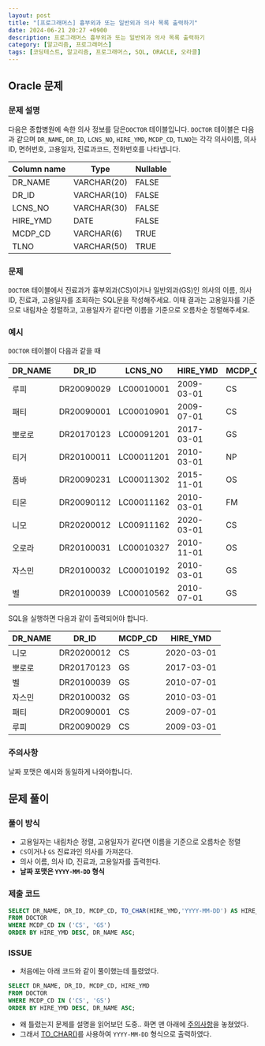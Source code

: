 ```yaml
---
layout: post
title: "[프로그래머스] 흉부외과 또는 일반외과 의사 목록 출력하기"
date: 2024-06-21 20:27 +0900
description: 프로그래머스 흉부외과 또는 일반외과 의사 목록 출력하기
category: [알고리즘, 프로그래머스]
tags: [코딩테스트, 알고리즘, 프로그래머스, SQL, ORACLE, 오라클]
---
```

## Oracle 문제
### 문제 설명
다음은 종합병원에 속한 의사 정보를 담은`DOCTOR` 테이블입니다. `DOCTOR` 테이블은 다음과 같으며 `DR_NAME`, `DR_ID`, `LCNS_NO`, `HIRE_YMD`, `MCDP_CD`, `TLNO`는 각각 의사이름, 의사ID, 면허번호, 고용일자, 진료과코드, 전화번호를 나타냅니다.

| Column name | Type | Nullable |
|---|---|---|
| DR_NAME | VARCHAR(20) | FALSE |
| DR_ID | VARCHAR(10) | FALSE |
| LCNS_NO | VARCHAR(30) | FALSE |
| HIRE_YMD | DATE | FALSE |
| MCDP_CD | VARCHAR(6) | TRUE |
| TLNO | VARCHAR(50) | TRUE |

### 문제
`DOCTOR` 테이블에서 진료과가 흉부외과(CS)이거나 일반외과(GS)인 의사의 이름, 의사ID, 진료과, 고용일자를 조회하는 SQL문을 작성해주세요. 이때 결과는 고용일자를 기준으로 내림차순 정렬하고, 고용일자가 같다면 이름을 기준으로 오름차순 정렬해주세요.

### 예시
`DOCTOR`  테이블이 다음과 같을 때

| DR_NAME | DR_ID | LCNS_NO | HIRE_YMD | MCDP_CD | TLNO |
|---|---|---|---|---|---|
| 루피 | DR20090029 | LC00010001 | 2009-03-01 | CS | 01085482011 |
| 패티 | DR20090001 | LC00010901 | 2009-07-01 | CS | 01085220122 |
| 뽀로로 | DR20170123 | LC00091201 | 2017-03-01 | GS | 01034969210 |
| 티거 | DR20100011 | LC00011201 | 2010-03-01 | NP | 01034229818 |
| 품바 | DR20090231 | LC00011302 | 2015-11-01 | OS | 01049840278 |
| 티몬 | DR20090112 | LC00011162 | 2010-03-01 | FM | 01094622190 |
| 니모 | DR20200012 | LC00911162 | 2020-03-01 | CS | 01089483921 |
| 오로라 | DR20100031 | LC00010327 | 2010-11-01 | OS | 01098428957 |
| 자스민 | DR20100032 | LC00010192 | 2010-03-01 | GS | 01023981922 |
| 벨 | DR20100039 | LC00010562 | 2010-07-01 | GS | 01058390758 |

SQL을 실행하면 다음과 같이 출력되어야 합니다.

| DR_NAME | DR_ID | MCDP_CD | HIRE_YMD |
|---|---|---|---|
| 니모 | DR20200012 | CS | 2020-03-01 |
| 뽀로로 | DR20170123 | GS | 2017-03-01 |
| 벨 | DR20100039 | GS | 2010-07-01 |
| 자스민 | DR20100032 | GS | 2010-03-01 |
| 패티 | DR20090001 | CS | 2009-07-01 |
| 루피 | DR20090029 | CS | 2009-03-01 |

### 주의사항
날짜 포맷은 예시와 동일하게 나와야합니다.

## 문제 풀이
### 풀이 방식
- 고용일자는 내림차순 정렬, 고용일자가 같다면 이름을 기준으로 오름차순 정렬
- `CS`이거나 `GS` 진료과인 의사를 가져온다.
- 의사 이름, 의사 ID, 진료과, 고용일자를 출력한다.
- **날짜 포맷은 `YYYY-MM-DD` 형식**

### 제출 코드

```sql
SELECT DR_NAME, DR_ID, MCDP_CD, TO_CHAR(HIRE_YMD,'YYYY-MM-DD') AS HIRE_YMD
FROM DOCTOR
WHERE MCDP_CD IN ('CS', 'GS')
ORDER BY HIRE_YMD DESC, DR_NAME ASC;
```

### ISSUE
- 처음에는 아래 코드와 같이 풀이했는데 틀렸었다.

```sql
SELECT DR_NAME, DR_ID, MCDP_CD, HIRE_YMD
FROM DOCTOR
WHERE MCDP_CD IN ('CS', 'GS')
ORDER BY HIRE_YMD DESC, DR_NAME ASC;
```

- 왜 틀렸는지 문제를 설명을 읽어보던 도중.. 화면 맨 아래에 [주의사항](#주의사항)을 놓쳤었다.
- 그래서 [TO_CHAR()](/posts/oracle-to-char)를 사용하여 `YYYY-MM-DD` 형식으로 출력하였다.